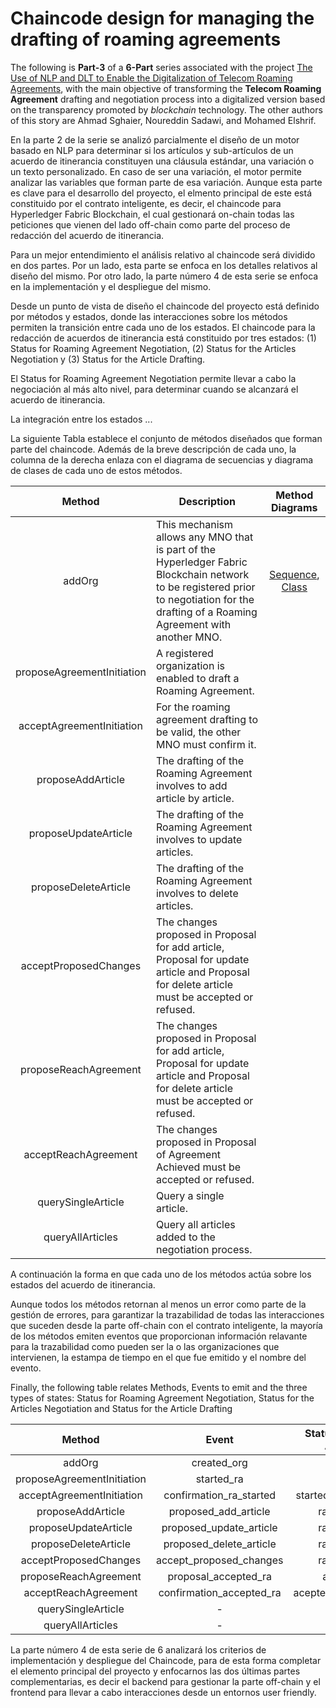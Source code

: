 # Chaincode design for managing the drafting of roaming agreements

The following is **Part-3** of a **6-Part** series associated with the project [The Use of NLP and DLT to Enable the Digitalization of Telecom Roaming Agreements]( https://wiki.hyperledger.org/display/INTERN/Project+Plan%3A+The+Use+of+NLP+and+DLT+to+Enable+the+Digitalization+of+Telecom+Roaming+Agreements), with the main objective of transforming the **Telecom Roaming Agreement** drafting and negotiation process into a digitalized version based on the transparency promoted by *blockchain* technology. The other authors of this story are Ahmad Sghaier, Noureddin Sadawi, and Mohamed Elshrif.

En la parte 2 de la serie se analizó parcialmente el diseño de un motor basado en NLP para determinar si los artículos y sub-artículos de un acuerdo de itinerancia constituyen una cláusula estándar, una variación o un texto personalizado. En caso de ser una variación, el motor permite analizar las variables que forman parte de esa variación. Aunque esta parte es clave para el desarrollo del proyecto, el elmento principal de este está constituido por el contrato inteligente, es decir, el chaincode para Hyperledger Fabric Blockchain, el cual gestionará on-chain todas las peticiones que vienen del lado off-chain como parte del proceso de redacción del acuerdo de itinerancia.

Para un mejor entendimiento el análisis relativo al chaincode será dividido en dos partes. Por un lado, esta parte se enfoca en los detalles relativos al diseño del mismo. Por otro lado, la parte número 4 de esta serie se enfoca en la implementación y el despliegue del mismo.

Desde un punto de vista de diseño el chaincode del proyecto está definido por métodos y estados, donde las interacciones sobre los métodos permiten la transición entre cada uno de los estados. El chaincode para la redacción de acuerdos de itinerancia está constituido por tres estados: (1) Status for Roaming Agreement Negotiation, (2) Status for the Articles Negotiation y (3) Status for the Article Drafting.

El Status for Roaming Agreement Negotiation permite llevar a cabo la negociación al más alto nivel, para determinar cuando se alcanzará el acuerdo de itinerancia.

La integración entre los estados ...

La siguiente Tabla establece el conjunto de métodos diseñados que forman parte del chaincode. Además de la breve descripción de cada uno, la columna de la derecha enlaza con el diagrama de secuencias y diagrama de clases de cada uno de estos métodos.

|Method                     |Description           |Method Diagrams             |
|:-------------------------:|----------------------|:--------------------------:|
|addOrg                     |This mechanism allows any MNO that is part of the Hyperledger Fabric Blockchain network to be registered prior to negotiation for the drafting of a Roaming Agreement with another MNO.| [Sequence](https://github.com/sfl0r3nz05/NLP-DLT/blob/sentencelvl/documentation/readme/chaincode-design.md#part-of-chaincode-sequence-diagram), [Class](https://github.com/sfl0r3nz05/NLP-DLT/blob/sentencelvl/documentation/readme/chaincode-design.md#part-of-chaincode-class-diagram) |
|proposeAgreementInitiation |A registered organization is enabled to draft a Roaming Agreement. | |
|acceptAgreementInitiation  |For the roaming agreement drafting to be valid, the other MNO must confirm it. | |
|proposeAddArticle          |The drafting of the Roaming Agreement involves to add article by article.    | |
|proposeUpdateArticle       |The drafting of the Roaming Agreement involves to update articles. | |
|proposeDeleteArticle       |The drafting of the Roaming Agreement involves to delete articles. | |
|acceptProposedChanges      |The changes proposed in Proposal for add article, Proposal for update article and Proposal for delete article must be accepted or refused. | |
|proposeReachAgreement      |The changes proposed in Proposal for add article, Proposal for update article and Proposal for delete article must be accepted or refused. | |
|acceptReachAgreement       |The changes proposed in Proposal of Agreement Achieved must be accepted or refused.| |
|querySingleArticle         |Query a single article. | |
|queryAllArticles           |Query all articles added to the negotiation process. | |

A continuación la forma en que cada uno de los métodos actúa sobre los estados del acuerdo de itinerancia.

Aunque todos los métodos retornan al menos un error como parte de la gestión de errores, para garantizar la trazabilidad de todas las interacciones que suceden desde la parte off-chain con el contrato inteligente, la mayoría de los métodos emiten eventos que proporcionan información relavante para la trazabilidad como pueden ser la o las organizaciones que intervienen, la estampa de tiempo en el que fue emitido y el nombre del evento.

Finally, the following table relates Methods, Events to emit and the three types of states: Status for Roaming Agreement Negotiation, Status for the Articles Negotiation and Status for the Article Drafting

|Method                     |Event                   |Status for Roaming Agreement|Status for Articles Negotiation|Status for Article Drafting   |
|:-------------------------:|:----------------------:|:--------------------------:|:-----------------------------:|:----------------------------:|
|addOrg                     |created_org             |-                           |-                              |-                             |
|proposeAgreementInitiation |started_ra              |started_ra                  |Init                           |-                             |
|acceptAgreementInitiation  |confirmation_ra_started |started_ra_confirmation     |Init                           |-                             |
|proposeAddArticle          |proposed_add_article    |ra_negotiating              |articles_drating               |added_article                 |
|proposeUpdateArticle       |proposed_update_article |ra_negotiating              |articles_drating               |proposed_changes              |
|proposeDeleteArticle       |proposed_delete_article |ra_negotiating              |articles_drating               |proposed_changes              |
|acceptProposedChanges      |accept_proposed_changes |ra_negotiating              |transient_confirmation         |accepted_changes              |
|proposeReachAgreement      |proposal_accepted_ra    |accepted_ra                 |end                            |-                             |
|acceptReachAgreement       |confirmation_accepted_ra|acepted_ra_confirmation     |end                            |-                             |
|querySingleArticle         |-                       |-                           |-                              |-                             |
|queryAllArticles           |-                       |-                           |-                              |-                             |

La parte número 4 de esta serie de 6 analizará los criterios de implementación y despliegue del Chaincode, para de esta forma completar el elemento principal del proyecto y enfocarnos las dos últimas partes complementarias, es decir el backend para gestionar la parte off-chain y el frontend para llevar a cabo interacciones desde un entornos user friendly.